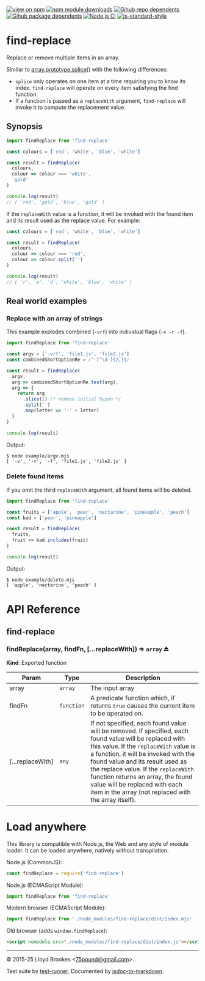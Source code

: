 [![view on npm](https://badgen.net/npm/v/find-replace)](https://www.npmjs.org/package/find-replace)
[![npm module downloads](https://badgen.net/npm/dt/find-replace)](https://www.npmjs.org/package/find-replace)
[![Gihub repo dependents](https://badgen.net/github/dependents-repo/75lb/find-replace)](https://github.com/75lb/find-replace/network/dependents?dependent_type=REPOSITORY)
[![Gihub package dependents](https://badgen.net/github/dependents-pkg/75lb/find-replace)](https://github.com/75lb/find-replace/network/dependents?dependent_type=PACKAGE)
[![Node.js CI](https://github.com/75lb/find-replace/actions/workflows/node.js.yml/badge.svg)](https://github.com/75lb/find-replace/actions/workflows/node.js.yml)
[![js-standard-style](https://img.shields.io/badge/code%20style-standard-brightgreen.svg)](https://github.com/feross/standard)

# find-replace

Replace or remove multiple items in an array.

Similar to [array.prototype.splice()](https://developer.mozilla.org/en-US/docs/Web/JavaScript/Reference/Global_Objects/Array/splice) with the following differences:

* `splice` only operates on one item at a time requiring you to know its index. `find-replace` will operate on every item satisfying the find function.
* If a function is passed as a `replaceWith` argument, `find-replace` will invoke it to compute the replacement value.

## Synopsis

```js
import findReplace from 'find-replace'

const colours = ['red', 'white', 'blue', 'white']

const result = findReplace(
  colours,
  colour => colour === 'white',
  'gold'
)

console.log(result)
// [ 'red', 'gold', 'blue', 'gold' ]
```

If the `replaceWith` value is a function, it will be invoked with the found item and its result used as the replace value. For example:


```js
const colours = ['red', 'white', 'blue', 'white']

const result = findReplace(
  colours,
  colour => colour === 'red',
  colour => colour.split('')
)

console.log(result)
// [ 'r', 'e', 'd', 'white', 'blue', 'white' ]
```

## Real world examples

### Replace with an array of strings

This example explodes combined (`-vrf`) into individual flags (`-v -r -f`).

```js
import findReplace from 'find-replace'

const argv = ['-vrf', 'file1.js', 'file2.js']
const combinedShortOptionRe = /^-[^\d-]{2,}$/

const result = findReplace(
  argv,
  arg => combinedShortOptionRe.test(arg),
  arg => {
    return arg
      .slice(1) /* remove initial hypen */
      .split('')
      .map(letter => '-' + letter)
  }
)

console.log(result)
```

Output:

```
$ node example/argv.mjs
[ '-v', '-r', '-f', 'file1.js', 'file2.js' ]
```

### Delete found items

If you omit the third `replaceWith` argument, all found items will be deleted.

```js
import findReplace from 'find-replace'

const fruits = ['apple', 'pear', 'nectarine', 'pineapple', 'peach']
const bad = ['pear', 'pineapple']

const result = findReplace(
  fruits,
  fruit => bad.includes(fruit)
)

console.log(result)
```

Output:

```
$ node example/delete.mjs
[ 'apple', 'nectarine', 'peach' ]
```

# API Reference

<a name="module_find-replace"></a>

## find-replace
<a name="exp_module_find-replace--findReplace"></a>

### findReplace(array, findFn, [...replaceWith]) ⇒ <code>array</code> ⏏
**Kind**: Exported function  

| Param | Type | Description |
| --- | --- | --- |
| array | <code>array</code> | The input array |
| findFn | <code>function</code> | A predicate function which, if returns `true` causes the current item to be operated on. |
| [...replaceWith] | <code>any</code> | If not specified, each found value will be removed. If specified, each found value will be replaced with this value. If the `replaceWith` value is a function, it will be invoked with the found value and its result used as the replace value. If the `replaceWith` function returns an array, the found value will be replaced with each item in the array (not replaced with the array itself). |


# Load anywhere

This library is compatible with Node.js, the Web and any style of module loader. It can be loaded anywhere, natively without transpilation.

Node.js (CommonJS):

```js
const findReplace = require('find-replace')
```

Node.js (ECMAScript Module):

```js
import findReplace from 'find-replace'
```

Modern browser (ECMAScript Module):

```js
import findReplace from './node_modules/find-replace/dist/index.mjs'
```

Old browser (adds `window.findReplace`):

```html
<script nomodule src="./node_modules/find-replace/dist/index.js"></script>
```

* * *

&copy; 2015-25 Lloyd Brookes \<75pound@gmail.com\>.

Test suite by [test-runner](https://github.com/test-runner-js/test-runner). Documented by [jsdoc-to-markdown](https://github.com/jsdoc2md/jsdoc-to-markdown).
